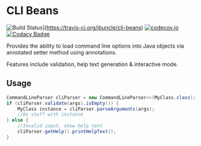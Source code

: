 # CLI Beans

![Build Status](https://travis-ci.org/jbuncle/cli-beans.svg?branch=master)](https://travis-ci.org/jbuncle/cli-beans)
[![codecov.io](https://codecov.io/github/jbuncle/cli-beans/coverage.svg?branch=master)](https://codecov.io/github/jbuncle/cli-beans?branch=master)
[![Codacy Badge](https://api.codacy.com/project/badge/grade/23160ce3efca439681775cef1072b6e9)](https://www.codacy.com/app/jbuncle/cli-beans)

Provides the ability to load command line options into Java objects via annotated setter method using annotations.

Features include validation, help text generation & interactive mode.

## Usage
```java
CommandLineParser cliParser = new CommandLineParser<>(MyClass.class);
if (cliParser.validate(args).isEmpty()) {
    MyClass instance = cliParser.parseArguments(args);
    //Do stuff with instance
} else {
    //Invalid input, show help text
    cliParser.getHelp().printHelpText();
}
```
